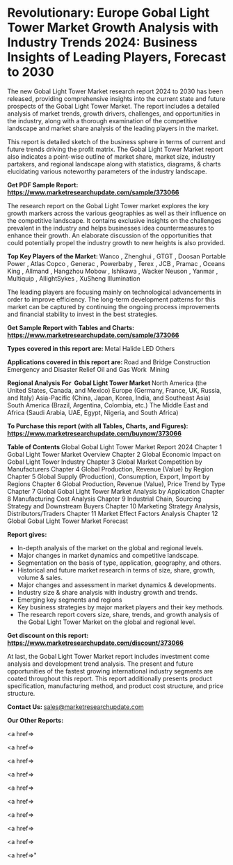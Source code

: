 # Revolutionary: Europe Gobal Light Tower Market Growth Analysis with Industry Trends 2024: Business Insights of Leading Players, Forecast to 2030

The new Gobal Light Tower Market research report 2024 to 2030 has been released, providing comprehensive insights into the current state and future prospects of the Gobal Light Tower Market. The report includes a detailed analysis of market trends, growth drivers, challenges, and opportunities in the industry, along with a thorough examination of the competitive landscape and market share analysis of the leading players in the market.

This report is detailed sketch of the business sphere in terms of current and future trends driving the profit matrix. The Gobal Light Tower Market report also indicates a point-wise outline of market share, market size, industry partakers, and regional landscape along with statistics, diagrams, &amp; charts elucidating various noteworthy parameters of the industry landscape.

<strong><b>Get PDF Sample Report: <a href=https://www.marketresearchupdate.com/sample/373066>https://www.marketresearchupdate.com/sample/373066</a></b></strong>

The research report on the Gobal Light Tower market explores the key growth markers across the various geographies as well as their influence on the competitive landscape. It contains exclusive insights on the challenges prevalent in the industry and helps businesses idea countermeasures to enhance their growth. An elaborate discussion of the opportunities that could potentially propel the industry growth to new heights is also provided.

<strong><b>Top Key Players of the Market:
</b></strong>Wanco , Zhenghui , GTGT , Doosan Portable Power , Atlas Copco , Generac , Powerbaby , Terex , JCB , Pramac , Oceans King , Allmand , Hangzhou Mobow , Ishikawa , Wacker Neuson , Yanmar , Multiquip , AllightSykes , XuSheng Illumination<strong><b>
</b></strong>

The leading players are focusing mainly on technological advancements in order to improve efficiency. The long-term development patterns for this market can be captured by continuing the ongoing process improvements and financial stability to invest in the best strategies.

<strong><b>Get Sample Report with Tables and Charts: <a href=https://www.marketresearchupdate.com/sample/373066>https://www.marketresearchupdate.com/sample/373066</a></b></strong>

<strong><b>Types covered in this report are:
</b></strong>Metal Halide
LED
Others<strong><b>
</b></strong>

<strong><b>Applications covered in this report are:
</b></strong>Road and Bridge Construction
Emergency and Disaster Relief
Oil and Gas Work 
Mining<strong><b>
</b></strong>

<strong><b>Regional Analysis For  Gobal Light Tower Market</b></strong><strong><b>
</b></strong>North America (the United States, Canada, and Mexico)
Europe (Germany, France, UK, Russia, and Italy)
Asia-Pacific (China, Japan, Korea, India, and Southeast Asia)
South America (Brazil, Argentina, Colombia, etc.)
The Middle East and Africa (Saudi Arabia, UAE, Egypt, Nigeria, and South Africa)

<strong><b>To Purchase this report (with all Tables, Charts, and Figures): <a href=https://www.marketresearchupdate.com/buynow/373066>https://www.marketresearchupdate.com/buynow/373066</a></b></strong>

<strong><b>Table of Contents</b></strong><strong><b>
</b></strong>Global Gobal Light Tower Market Report 2024
Chapter 1 Gobal Light Tower Market Overview
Chapter 2 Global Economic Impact on Gobal Light Tower Industry
Chapter 3 Global Market Competition by Manufacturers
Chapter 4 Global Production, Revenue (Value) by Region
Chapter 5 Global Supply (Production), Consumption, Export, Import by Regions
Chapter 6 Global Production, Revenue (Value), Price Trend by Type
Chapter 7 Global Gobal Light Tower Market Analysis by Application
Chapter 8 Manufacturing Cost Analysis
Chapter 9 Industrial Chain, Sourcing Strategy and Downstream Buyers
Chapter 10 Marketing Strategy Analysis, Distributors/Traders
Chapter 11 Market Effect Factors Analysis
Chapter 12 Global Gobal Light Tower Market Forecast

<strong><b>Report gives:</b></strong>

- In-depth analysis of the market on the global and regional levels.
- Major changes in market dynamics and competitive landscape.
- Segmentation on the basis of type, application, geography, and others.
- Historical and future market research in terms of size, share, growth, volume &amp; sales.
- Major changes and assessment in market dynamics &amp; developments.
- Industry size &amp; share analysis with industry growth and trends.
- Emerging key segments and regions
- Key business strategies by major market players and their key methods.
- The research report covers size, share, trends, and growth analysis of the Gobal Light Tower Market on the global and regional level.

<strong><b>Get discount on this report: <a href=https://www.marketresearchupdate.com/discount/373066>https://www.marketresearchupdate.com/discount/373066</a></b></strong>

At last, the Gobal Light Tower Market report includes investment come analysis and development trend analysis. The present and future opportunities of the fastest growing international industry segments are coated throughout this report. This report additionally presents product specification, manufacturing method, and product cost structure, and price structure.

<strong><b>Contact Us:
</b></strong>sales@marketresearchupdate.com

<strong>Our Other Reports:</strong>

<a href=></a>

<a href=></a>

<a href=></a>

<a href=></a>

<a href=></a>

<a href=></a>

<a href=></a>

<a href=></a>

<a href=></a>

<a href=></a>"
